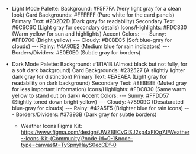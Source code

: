 - Light Mode Palette:
  Background: #F5F7FA (Very light gray for a clean look)
  Card Backgrounds: #FFFFFF (Pure white for the card panels)
  Primary Text: #2D2D2D (Dark gray for readability)
  Secondary Text: #6C6C6C (Light gray for secondary details)
  Icons/Highlights: #FDC830 (Warm yellow for sun and highlights)
  Accent Colors:
  --- Sunny: #FFD700 (Bright yellow)
  --- Cloudy: #B0BEC5 (Soft blue-gray for clouds)
  --- Rainy: #4A90E2 (Medium blue for rain indicators)
  --- Borders/Dividers: #E0E0E0 (Subtle gray for borders)

- Dark Mode Palette:
  Background: #181A1B (Almost black but not fully, for a soft dark background)
  Card Backgrounds: #232527 (A slightly lighter dark gray for distinction)
  Primary Text: #EAEAEA (Light gray for readability on dark background)
  Secondary Text: #8E8E8E (Muted gray for less important information)
  Icons/Highlights: #FDC830 (Same warm yellow to stand out on dark)
  Accent Colors:
  --- Sunny: #FFDD57 (Slightly toned down bright yellow)
  --- Cloudy: #78909C (Desaturated blue-gray for clouds)
  --- Rainy: #42A5F5 (Brighter blue for rain icons)
  --- Borders/Dividers: #37393B (Dark gray for subtle borders)

  - Weather Icons Figma Kit:
    https://www.figma.com/design/UWZBECvGISJ2sp4aFlQg7J/Weather--Icons-Kit-(Community)?node-id=0-1&node-type=canvas&t=TySpnyHayS0ecCDf-0
